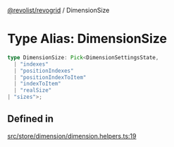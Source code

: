 [@revolist/revogrid](README.md) / DimensionSize

# Type Alias: DimensionSize

```ts
type DimensionSize: Pick<DimensionSettingsState, 
  | "indexes"
  | "positionIndexes"
  | "positionIndexToItem"
  | "indexToItem"
  | "realSize"
| "sizes">;
```

## Defined in

[src/store/dimension/dimension.helpers.ts:19](https://github.com/revolist/revogrid/blob/477507f867ff98f395e0119897545945e222b246/src/store/dimension/dimension.helpers.ts#L19)
